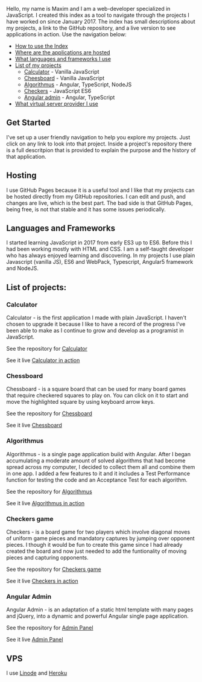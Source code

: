 
Hello, my name is Maxim and I am a web-developer specialized in JavaScript. I created this index as a tool to navigate through the projects I have worked on since January 2017. The index has small descriptions about my projects, a link to the GitHub repository, and a live version to see applications in action. Use the navigation below:


* [How to use the Index](#get-started)
* [Where are the applications are hosted](#hosting)
* [What languages and frameworks I use](#languages-and-frameworks)
* [List of my projects](#list-of-projects)
  * [Calculator](#calculator) - Vanilla JavaScript
  * [Cheesboard](#chessboard) - Vanilla JavaScript
  * [Algorithmus](#algorithmus) - Angular, TypeScript, NodeJS
  * [Checkers](#checkers-game) - JavaScript ES6
  * [Angular admin](#angular-admin) - Angular, TypeScript
* [What virtual server provider I use ](#VPS)

## Get Started

I've set up a user friendly navigation to help you explore my projects. Just click on any link to look into that project. Inside a project's repository there is a full descritpion that is provided to explain the purpose and the history of that application.

## Hosting

I use GitHub Pages because it is a useful tool and I like that my projects can be hosted directly from my GitHub repositories. I can edit and push, and changes are live, which is the best part. The bad side is that GitHub Pages, being free, is not that stable and it has some issues periodically.  

## Languages and Frameworks

I started learning JavaScript in 2017 from early ES3 up to ES6. Before this I had been working mostly with HTML and CSS. I am a self-taught developer who has always enjoyed learning and discovering. In my projects I use plain Javascript (vanilla JS), ES6 and WebPack, Typescript, Angular5 framework and NodeJS.

## List of projects:

### Calculator

Calculator - is the first application I made with plain JavaScript. I haven't chosen to upgrade it because I like to have a record of the progress I've been able to make as I continue to grow and develop as a programist in JavaScript.

See the repository for [Calculator](https://github.com/MaximSemenov/pure-javascript-simple-and-ugly-calculator)

See it live [Calculator in action](https://maximsemenov.github.io/pure-javascript-simple-and-ugly-calculator/)

### Chessboard

Chessboard - is a square board that can be used for many board games that require checkered squares to play on. You can click on it to start and move the highlighted square by using keyboard arrow keys.

See the repository for [Chessboard](https://github.com/MaximSemenov/pure-javascript-chessboard/)

See it live [Chessboard](https://maximsemenov.github.io/pure-javascript-chessboard/)

### Algorithmus

Algorithmus - is a single page application build with Angular. After I began accumulating a moderate amount of solved algorithms that had become spread across my computer, I decided to collect them all and combine them in one app. I added a few features to it and it includes a Test Performance function for testing the code and an Acceptance Test for each algorithm.  

See the repository for [Algorithmus](https://github.com/MaximSemenov/algorithmus)

See it live [Algorithmus in action](https://maximsemenov.github.io/algorithmus/)

### Checkers game

Checkers - is a board game for two players which involve diagonal moves of uniform game pieces and mandatory captures by jumping over opponent pieces. I though it would be fun to create this game since I had already created the board and now just needed to add the funtionality of moving pieces and capturing opponents.

See the repository for [Checkers game](https://github.com/MaximSemenov/checkers-game)

See it live [Checkers in action](https://maximsemenov.github.io/checkers-game/)

### Angular Admin

Angular Admin - is an adaptation of a static html template with many pages and jQuery, into a dynamic and powerful Angular single page application.  

See the repository for [Admin Panel](https://github.com/MaximSemenov/angular-5-admin)

See it live [Admin Panel](https://maximsemenov.github.io/angular-5-admin/)

## VPS

I use [Linode](https://www.linode.com/) and [Heroku](https://www.heroku.com) 